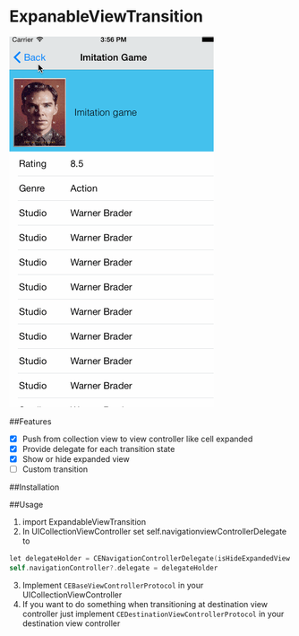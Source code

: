 # ExpanableViewTransition
![](https://github.com/ambas/ExpanableTransition/blob/master/Demo/sample.gif?raw=true)

##Features

- [x] Push from collection view to view controller like cell expanded
- [x] Provide delegate for each transition state
- [x] Show or hide expanded view
- [ ] Custom transition

##Installation

##Usage
1. import ExpandableViewTransition
2. In UICollectionViewController set self.navigationviewControllerDelegate to
``` Objective-C
let delegateHolder = CENavigationControllerDelegate(isHideExpandedView: false)
self.navigationController?.delegate = delegateHolder
````
3. Implement `CEBaseViewControllerProtocol` in your UICollectionViewController
4. If you want to do something when transitioning at destination view controller just implement `CEDestinationViewControllerProtocol` in your destination view controller

